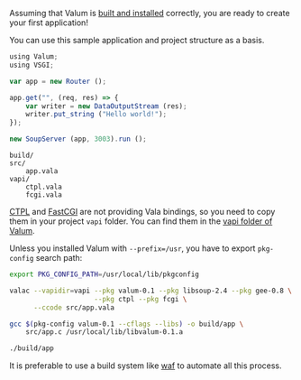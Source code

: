 Assuming that Valum is [built and installed](installation.md) correctly, you
are ready to create your first application!

You can use this sample application and project structure as a basis.

```javascript
using Valum;
using VSGI;

var app = new Router ();

app.get("", (req, res) => {
    var writer = new DataOutputStream (res);
    writer.put_string ("Hello world!");
});

new SoupServer (app, 3003).run ();
```

```
build/
src/
    app.vala
vapi/
    ctpl.vala
    fcgi.vala
```

[CTPL](ctpl.tuxfamily.org) and [FastCGI](http://www.fastcgi.com/drupal/) are
not providing Vala bindings, so you need to copy them in your project `vapi`
folder. You can find them in the
[vapi folder of Valum](https://github.com/antono/valum/tree/master/vapi).

Unless you installed Valum with `--prefix=/usr`, you have to export `pkg-config`
search path:

```bash
export PKG_CONFIG_PATH=/usr/local/lib/pkgconfig

valac --vapidir=vapi --pkg valum-0.1 --pkg libsoup-2.4 --pkg gee-0.8 \
                     --pkg ctpl --pkg fcgi \
      --ccode src/app.vala

gcc $(pkg-config valum-0.1 --cflags --libs) -o build/app \
    src/app.c /usr/local/lib/libvalum-0.1.a

./build/app
```

It is preferable to use a build system like
[waf](https://code.google.com/p/waf/) to automate all this process.
